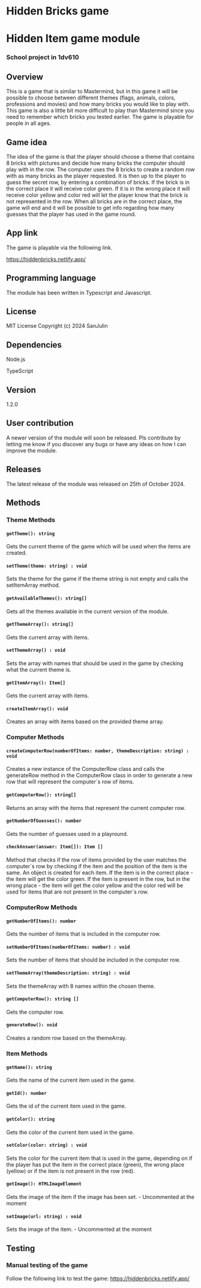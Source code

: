 # Hidden Bricks game
# Hidden Item game module
### School project in 1dv610

## Overview
This is a game that is similar to Mastermind, but in this game it will be possible to choose between different themes (flags, animals, colors, professions and movies) and how many bricks you would like to play with. This game is also a little bit more difficult to play than Mastermind since you need to remember which bricks you tested earlier. The game is playable for people in all ages. 

## Game idea
The idea of the game is that the player should choose a theme that contains 8 bricks with pictures and decide how many bricks the computer should play with in the row. The computer uses the 8 bricks to create a random row with as many bricks as the player requested. It is then up to the player to guess the secret row, by entering a combination of bricks. If the brick is in the correct place it will receive color green. If it is in the wrong place it will receive color yellow and color red will let the player know that the brick is not represented in the row. When all bricks are in the correct place, the game will end and it will be possible to get info regarding how many guesses that the player has used in the game round. 

## App link
The game is playable via the following link. 

https://hiddenbricks.netlify.app/

## Programming language 
The module has been written in Typescript and Javascript.

## License
MIT License Copyright (c) 2024 SanJulin

## Dependencies

Node.js

TypeScript

## Version
1.2.0

## User contribution
A newer version of the module will soon be released. Pls contribute by letting me know if you discover any bugs or have any ideas on how I can improve the module. 

## Releases
The latest release of the module was released on 25th of October 2024.

## Methods

### Theme Methods

#### `getTheme(): string`
Gets the current theme of the game which will be used when the items are created.

#### `setTheme(theme: string) : void`
Sets the theme for the game if the theme string is not empty and calls the setItemArray method.

#### `getAvailableThemes(): string[]`
Gets all the themes available in the current version of the module. 

#### `getThemeArray(): string[]`
Gets the current array with items. 

#### `setThemeArray() : void`
Sets the array with names that should be used in the game by checking what the current theme is.  

#### `getItemArray(): Item[]`
Gets the current array with items. 

#### `createItemArray(): void`
Creates an array with items based on the provided theme array. 


### Computer Methods

#### `createComputerRow(numberOfItems: number, themeDescription: string) : void`
Creates a new instance of the ComputerRow class and calls the generateRow method in the ComputerRow class in order to generate a new row that will represent the computer´s row of items.

#### `getComputerRow(): string[]`
Returns an array with the items that represent the current computer row.

#### `getNumberOfGuesses(): number`
Gets the number of guesses used in a playround. 

#### `checkAnswer(answer: Item[]): Item []`
Method that checks if the row of items provided by the user matches the computer´s row by checking if the item and the position of the item is the same. An object is created for each item. If the item is in the correct place - the item will get the color green. If the item is present in the row, but in the wrong place - the item will get the color yellow and the color red will be used for items that are not present in the computer´s row.


### ComputerRow Methods

#### `getNumberOfItems(): number`
Gets the number of items that is included in the computer row.

#### `setNumberOfItems(numberOfItems: number) : void`
Sets the number of items that should be included in the computer row.

#### `setThemeArray(themeDescription: string) : void`
Sets the themeArray with 8 names within the chosen theme.

#### `getComputerRow(): string []`
Gets the computer row.

#### `generateRow(): void`
Creates a random row based on the themeArray. 


### Item Methods

#### `getName(): string`
Gets the name of the current item used in the game. 

#### `getId(): number`
Gets the id of the current item used in the game.

#### `getColor(): string`
Gets the color of the current item used in the game.

#### `setColor(color: string) : void`
Sets the color for the current item that is used in the game, depending on if the player has put the item in the correct place (green), the wrong place (yellow) or if the item is not present in the row (red).

#### `getImage(): HTMLImageElement`
Gets the image of the item if the image has been set. - Uncommented at the moment

#### `setImage(url: string) : void`
Sets the image of the item. - Uncommented at the moment

## Testing

### Manual testing of the game
Follow the following link to test the game:
https://hiddenbricks.netlify.app/


